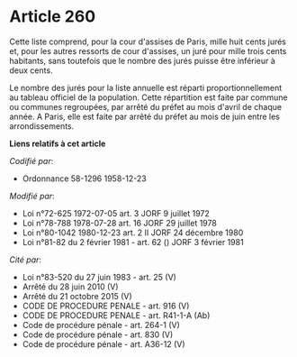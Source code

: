 # Article 260

Cette liste comprend, pour la cour d'assises de Paris, mille huit cents jurés et, pour les autres ressorts de cour d'assises,
un juré pour mille trois cents habitants, sans toutefois que le nombre des jurés puisse être inférieur à deux cents.

Le nombre des jurés pour la liste annuelle est réparti proportionnellement au tableau officiel de la population. Cette
répartition est faite par commune ou communes regroupées, par arrêté du préfet au mois d'avril de chaque année. A Paris, elle
est faite par arrêté du préfet au mois de juin entre les arrondissements.

**Liens relatifs à cet article**

_Codifié par_:

  - Ordonnance 58-1296 1958-12-23

_Modifié par_:

  - Loi n°72-625 1972-07-05 art. 3 JORF 9 juillet 1972
  - Loi n°78-788 1978-07-28 art. 16 JORF 29 juillet 1978
  - Loi n°80-1042 1980-12-23 art. 2 II JORF 24 décembre 1980
  - Loi n°81-82 du 2 février 1981 - art. 62 () JORF 3 février 1981

_Cité par_:

  - Loi n°83-520 du 27 juin 1983 - art. 25 (V)
  - Arrêté du 28 juin 2010 (V)
  - Arrêté du 21 octobre 2015 (V)
  - CODE DE PROCEDURE PENALE - art. 916 (V)
  - CODE DE PROCEDURE PENALE - art. R41-1-A (Ab)
  - Code de procédure pénale - art. 264-1 (V)
  - Code de procédure pénale - art. 830 (V)
  - Code de procédure pénale - art. A36-12 (V)
